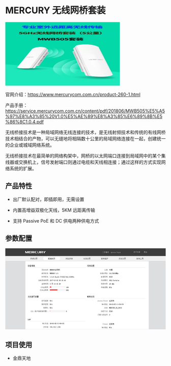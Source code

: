 # MERCURY 无线网桥套装

<img src="./img/6b06ab0f8550e625dfcda828b6311cf.jpg" alt="描述文字" width="360" height="200">

官网介绍：<https://www.mercurycom.com.cn/product-260-1.html>

产品手册：<https://service.mercurycom.com.cn/content/pdf/201806/MWB505%E5%A5%97%E8%A3%85%20V1.0%E5%AE%89%E8%A3%85%E6%89%8B%E5%86%8C1.0.4.pdf>

无线桥接技术是一种局域网络无线连接的技术，是无线射频技术和传统的有线网桥技术相结合的产物，可以无缝地将相隔数十公里的局域网络连接在一起，创建统一的企业或城域网络系统。

无线桥接技术在最简单的网络构架中，网桥的以太网端口连接到局域网中的某个集线器或交换机上，信号发射端口则通过电缆和天线相连接；通过这样的方式实现网络系统的扩展。

## 产品特性

- 出厂默认配对，即插即用，无需设置

- 内置高增益双极化天线，5KM 远距离传输

- 支持 Passive PoE 和 DC 供电两种供电方式

## 参数配置

![alt text](img/image.png)

## 项目使用

- 金鼎天地
